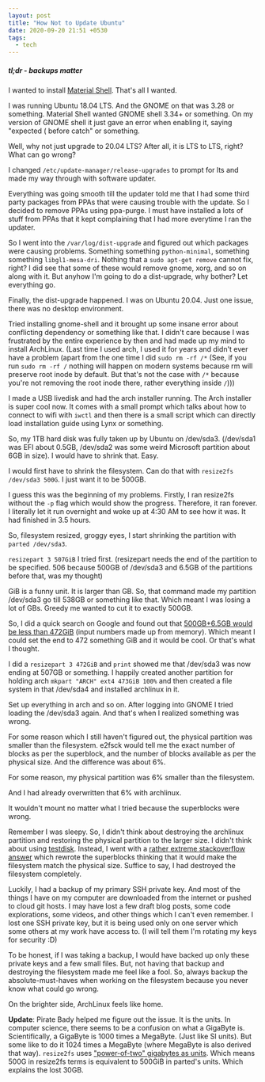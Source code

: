 ```yaml
---
layout: post
title: "How Not to Update Ubuntu"
date: 2020-09-20 21:51 +0530
tags:
  - tech
---
```


##### tl;dr - backups matter #####

I wanted to install [Material Shell](https://material-shell.com/). That's all I wanted.

I was running Ubuntu 18.04 LTS. And the GNOME on that was 3.28 or something. Material Shell wanted GNOME shell 3.34+ or something. On my version of GNOME shell it just gave an error when enabling it, saying "expected ( before catch" or something.

Well, why not just upgrade to 20.04 LTS? After all, it is LTS to LTS, right? What can go wrong?

I changed `/etc/update-manager/release-upgrades` to prompt for lts and made my way through with software updater.

Everything was going smooth till the updater told me that I had some third party packages from PPAs that were causing trouble with the update. So I decided to remove PPAs using ppa-purge. I must have installed a lots of stuff from PPAs that it kept complaining that I had more everytime I ran the updater.

So I went into the `/var/log/dist-upgrade` and figured out which packages were causing problems. Something something `python-minimal`, something something `libgl1-mesa-dri`. Nothing that a `sudo apt-get remove` cannot fix, right? I did see that some of these would remove gnome, xorg, and so on along with it. But anyhow I'm going to do a dist-upgrade, why bother? Let everything go.

Finally, the dist-upgrade happened. I was on Ubuntu 20.04. Just one issue, there was no desktop environment.

Tried installing gnome-shell and it brought up some insane error about conflicting dependency or something like that. I didn't care because I was frustrated by the entire experience by then and had made up my mind to install ArchLinux. (Last time I used arch, I used it for years and didn't ever have a problem (apart from the one time I did `sudo rm -rf /*` (See, if you run `sudo rm -rf /` nothing will happen on modern systems because rm will preserve root inode by default. But that's not the case with `/*` because you're not removing the root inode there, rather everything inside `/`)))

I made a USB livedisk and had the arch installer running. The Arch installer is super cool now. It comes with a small prompt which talks about how to connect to wifi with `iwctl` and then there is a small script which can directly load installation guide using Lynx or something.

So, my 1TB hard disk was fully taken up by Ubuntu on /dev/sda3. (/dev/sda1 was EFI about 0.5GB, /dev/sda2 was some weird Microsoft partition about 6GB in size). I would have to shrink that. Easy.

I would first have to shrink the filesystem. Can do that with `resize2fs /dev/sda3 500G`. I just want it to be 500GB.

I guess this was the beginning of my problems. Firstly, I ran resize2fs without the `-p` flag which would show the progress. Therefore, it ran forever. I literally let it run overnight and woke up at 4:30 AM to see how it was. It had finished in 3.5 hours.

So, filesystem resized, groggy eyes, I start shrinking the partition with `parted /dev/sda3`.

`resizepart 3 507GiB` I tried first. (resizepart needs the end of the partition to be specified. 506 because 500GB of /dev/sda3 and 6.5GB of the partitions before that, was my thought)

GiB is a funny unit. It is larger than GB. So, that command made my partition /dev/sda3 go till 538GB or something like that. Which meant I was losing a lot of GBs. Greedy me wanted to cut it to exactly 500GB.

So, I did a quick search on Google and found out that [500GB+6.5GB would be less than 472GiB](https://www.google.com/search?hl=en&q=500GB%2B6GB%20in%20GiB) (input numbers made up from memory). Which meant I could set the end to 472 something GiB and it would be cool. Or that's what I thought.

I did a `resizepart 3 472GiB` and `print` showed me that /dev/sda3 was now ending at 507GB or something. I happily created another partition for holding arch `mkpart "ARCH" ext4 473GiB 100%` and then created a file system in that /dev/sda4 and installed archlinux in it.

Set up everything in arch and so on. After logging into GNOME I tried loading the /dev/sda3 again. And that's when I realized something was wrong.

For some reason which I still haven't figured out, the physical partition was smaller than the filesystem. e2fsck would tell me the exact number of blocks as per the superblock, and the number of blocks available as per the physical size. And the difference was about 6%.

For some reason, my physical partition was 6% smaller than the filesystem.

And I had already overwritten that 6% with archlinux.

It wouldn't mount no matter what I tried because the superblocks were wrong.

Remember I was sleepy. So, I didn't think about destroying the archlinux partition and restoring the physical partition to the larger size. I didn't think about using [testdisk](https://www.cgsecurity.org/wiki/TestDisk). Instead, I went with a [rather extreme stackoverflow answer](https://unix.stackexchange.com/a/41946) which rewrote the superblocks thinking that it would make the filesystem match the physical size. Suffice to say, I had destroyed the filesystem completely.

Luckily, I had a backup of my primary SSH private key. And most of the things I have on my computer are downloaded from the internet or pushed to cloud git hosts. I may have lost a few draft blog posts, some code explorations, some videos, and other things which I can't even remember. I lost one SSH private key, but it is being used only on one server which some others at my work have access to. (I will tell them I'm rotating my keys for security :D)

To be honest, if I was taking a backup, I would have backed up only these private keys and a few small files. But, not having that backup and destroying the filesystem made me feel like a fool. So, always backup the absolute-must-haves when working on the filesystem because you never know what could go wrong.

On the brighter side, ArchLinux feels like home.

**Update**: Pirate Bady helped me figure out the issue. It is the units. In computer science, there seems to be a confusion on what a GigaByte is. Scientifically, a GigaByte is 1000 times a MegaByte. (Just like SI units). But some like to do it 1024 times a MegaByte (where MegaByte is also derived that way). `resize2fs` uses ["power-of-two" gigabytes as units](https://superuser.com/a/1194439). Which means 500G in resize2fs terms is equivalent to 500GiB in parted's units. Which explains the lost 30GB. 

